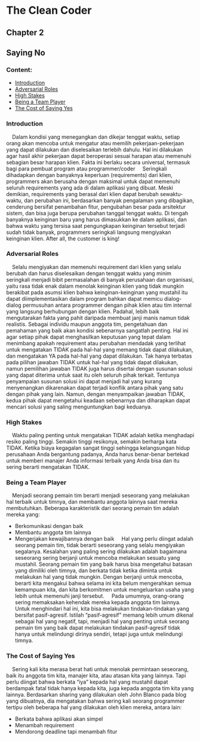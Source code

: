 # The Clean Coder
## Chapter 2
## Saying No

### Content:
* [Introduction](#introduction)
* [Adversarial Roles](#adversarial-roles)
* [High Stakes](#high-stakes)
* [Being a Team Player](#being-a-team-player)
* [The Cost of Saying Yes](#the-cost-of-saying-yes)

### Introduction
&nbsp;&nbsp;&nbsp;&nbsp;Dalam kondisi yang menegangkan dan dikejar tenggat waktu, setiap orang akan mencoba untuk mengatur atau memilih pekerjaan-pekerjaan yang dapat dilakukan dan diselesaikan terlebih dahulu. Hal ini dilakukan agar hasil akhir pekerjaan dapat beroperasi sesuai harapan atau memenuhi sebagian besar harapan klien. Fakta ini berlaku secara universal, termasuk bagi para pembuat program atau programmer/coder
&nbsp;&nbsp;&nbsp;&nbsp;Seringkali dihadapkan dengan banyaknya keperluan (requirements) dari klien, programmers akan berusaha dengan maksimal untuk dapat memenuhi seluruh requirements yang ada di dalam aplikasi yang dibuat. Meski demikian, requirements yang berasal dari klien dapat berubah sewaktu-waktu, dan perubahan ini, berdasarkan banyak pengalaman yang dibagikan, cenderung bersifat penambahan fitur, pengubahan besar pada arsitektur sistem, dan bisa juga berupa perubahan tanggal tenggat waktu. Di tengah banyaknya keinginan baru yang harus dimasukkan ke dalam aplikasi, dan bahwa waktu yang tersisa saat pengungkapan keinginan tersebut terjadi sudah tidak banyak, programmers seringkali langsung mengiyakan keinginan klien. After all, the customer is king!</br>

### Adversarial Roles
&nbsp;&nbsp;&nbsp;&nbsp;Selalu mengiyakan dan memenuhi requirement dari klien yang selalu berubah dan harus diselesaikan dengan tenggat waktu yang minim seringkali menjadi bibit permasalahan di banyak perusahaan dan organisasi, yaitu rasa tidak enak dalam menolak keinginan klien yang tidak mungkin berakibat pada asumsi klien bahwa keinginan-keinginan yang mustahil itu dapat diimplementasikan dalam program bahkan dapat memicu dialog-dialog permusuhan antara programmer dengan pihak klien atau tim internal yang langsung berhubungan dengan klien. Padahal, lebih baik mengutarakan fakta yang pahit daripada membuat janji manis namun tidak realistis.
Sebagai individu maupun anggota tim, pengetahuan dan pemahaman yang baik akan kondisi sebenarnya sangatlah penting. Hal ini agar setiap pihak dapat menghasilkan keputusan yang tepat dalam menimbang apakah requirement atau perubahan mendadak yang terlihat untuk mengatakan TIDAK pada hal-hal yang memang tidak dapat dilakukan, dan mengatakan YA pada hal-hal yang dapat dilakukan.
Tak hanya terbatas pada pilihan jawaban TIDAK untuk hal-hal yang tidak dapat dilakukan, namun pemilihan jawaban TIDAK juga harus disertai dengan susunan solusi yang dapat diterima untuk saat itu oleh seluruh pihak terkait. Tentunya penyampaian susunan solusi ini dapat menjadi hal yang kurang menyenangkan dikarenakan dapat terjadi konflik antara pihak yang satu dengan pihak yang lain. Namun, dengan menyampaikan jawaban TIDAK, kedua pihak dapat mengetahui keadaan sebenarnya dan diharapkan dapat mencari solusi yang saling menguntungkan bagi keduanya.

### High Stakes
&nbsp;&nbsp;&nbsp;&nbsp;Waktu paling penting untuk mengatakan TIDAK adalah ketika menghadapi resiko paling tinggi. Semakin tinggi resikonya, semakin berharga kata TIDAK. Ketika biaya kegagalan sangat tinggi sehingga kelangsungan hidup perusahaan Anda bergantung padanya, Anda harus benar-benar bertekad untuk memberi manajer Anda informasi terbaik yang Anda bisa dan itu sering berarti mengatakan TIDAK.

### Being a Team Player
&nbsp;&nbsp;&nbsp;&nbsp;Menjadi seorang pemain tim berarti menjadi seseorang yang melakukan hal terbaik untuk timnya, dan membantu anggota lainnya saat mereka membutuhkan. Beberapa karakteristik dari seorang pemain tim adalah mereka yang:
* Berkomunikasi dengan baik
* Membantu anggota tim lainnya
* Mengerjakan kewajibannya dengan baik
&nbsp;&nbsp;&nbsp;&nbsp;Hal yang perlu diingat adalah seorang pemain tim, tidak berarti seseorang yang selalu mengiyakan segalanya. Kesalahan yang paling sering dilakukan adalah bagaimana seseorang sering berjanji untuk mencoba melakukan sesuatu yang mustahil. Seorang pemain tim yang baik harus bisa mengetahui batasan yang dimiliki oleh timnya, dan berkata tidak ketika diminta untuk melakukan hal yang tidak mungkin. Dengan berjanji untuk mencoba, berarti kita mengakui bahwa selama ini kita belum mengerahkan semua kemampuan kita, dan kita berkomitmen untuk mengeluarkan usaha yang lebih untuk memenuhi janji tersebut.
&nbsp;&nbsp;&nbsp;&nbsp;Pada umumnya, orang-orang sering memaksakan kehendak mereka kepada anggota tim lainnya. Untuk menghindari hal ini, kita bisa melakukan tindakan-tindakan yang bersifat pasif-agresif. Istilah “pasif-agresif” memang lebih umum dikenal sebagai hal yang negatif, tapi, menjadi hal yang penting untuk seorang pemain tim yang baik dapat melakukan tindakan pasif-agresif tidak hanya untuk melindungi dirinya sendiri, tetapi juga untuk melindungi timnya.

### The Cost of Saying Yes
&nbsp;&nbsp;&nbsp;&nbsp;Sering kali kita merasa berat hati untuk menolak permintaan seseorang, baik itu anggota tim kita, manajer kita, atau atasan kita yang lainnya. Tapi perlu diingat bahwa berkata “iya” kepada hal yang mustahil dapat berdampak fatal tidak hanya kepada kita, juga kepada anggota tim kita yang lainnya. Berdasarkan sharing yang dilakukan oleh John Blanco pada blog yang dibuatnya, dia mengatakan bahwa sering kali seorang programmer tertipu oleh beberapa hal yang dilakukan oleh klien mereka, antara lain:
* Berkata bahwa aplikasi akan simpel
* Menambah requirement
* Mendorong deadline tapi menambah fitur
